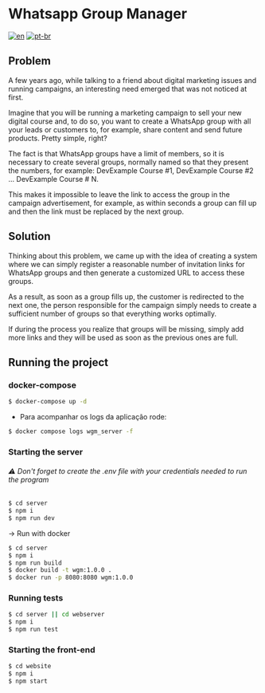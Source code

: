 # Whatsapp Group Manager

[![en](https://img.shields.io/badge/lang-en-red.svg)](./README.md) [![pt-br](https://img.shields.io/badge/lang-pt--br-green.svg)](./README.pt-br.md)

## Problem
A few years ago, while talking to a friend about digital marketing issues and running campaigns, an interesting need emerged that was not noticed at first.

Imagine that you will be running a marketing campaign to sell your new digital course and, to do so, you want to create a WhatsApp group with all your leads or customers to, for example, share content and send future products. Pretty simple, right?

The fact is that WhatsApp groups have a limit of members, so it is necessary to create several groups, normally named so that they present the numbers, for example: DevExample Course #1, DevExample Course #2 ... DevExample Course # N.

This makes it impossible to leave the link to access the group in the campaign advertisement, for example, as within seconds a group can fill up and then the link must be replaced by the next group.


## Solution
Thinking about this problem, we came up with the idea of ​​creating a system where we can simply register a reasonable number of invitation links for WhatsApp groups and then generate a customized URL to access these groups.

As a result, as soon as a group fills up, the customer is redirected to the next one, the person responsible for the campaign simply needs to create a sufficient number of groups so that everything works optimally.

If during the process you realize that groups will be missing, simply add more links and they will be used as soon as the previous ones are full.

## Running the project

### docker-compose

```bash
$ docker-compose up -d
```

* Para acompanhar os logs da aplicação rode:

```bash
$ docker compose logs wgm_server -f
```


### Starting the server

###### ⚠️ Don't forget to create the .env file with your credentials needed to run the program

```bash
$ cd server
$ npm i
$ npm run dev
```

-> Run with docker

```bash
$ cd server
$ npm i
$ npm run build
$ docker build -t wgm:1.0.0 . 
$ docker run -p 8080:8080 wgm:1.0.0
```

### Running tests

```bash
$ cd server || cd webserver
$ npm i
$ npm run test
```

### Starting the front-end

```bash
$ cd website
$ npm i
$ npm start
```